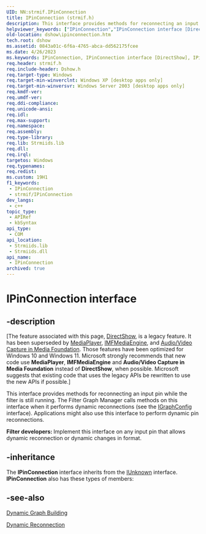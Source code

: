 ```yaml
---
UID: NN:strmif.IPinConnection
title: IPinConnection (strmif.h)
description: This interface provides methods for reconnecting an input pin while the filter is still running.
helpviewer_keywords: ["IPinConnection","IPinConnection interface [DirectShow]","IPinConnection interface [DirectShow]","described","IPinConnectionInterface","dshow.ipinconnection","strmif/IPinConnection"]
old-location: dshow\ipinconnection.htm
tech.root: dshow
ms.assetid: 0843a01c-6f6a-4765-abca-dd562175fcee
ms.date: 4/26/2023
ms.keywords: IPinConnection, IPinConnection interface [DirectShow], IPinConnection interface [DirectShow],described, IPinConnectionInterface, dshow.ipinconnection, strmif/IPinConnection
req.header: strmif.h
req.include-header: Dshow.h
req.target-type: Windows
req.target-min-winverclnt: Windows XP [desktop apps only]
req.target-min-winversvr: Windows Server 2003 [desktop apps only]
req.kmdf-ver: 
req.umdf-ver: 
req.ddi-compliance: 
req.unicode-ansi: 
req.idl: 
req.max-support: 
req.namespace: 
req.assembly: 
req.type-library: 
req.lib: Strmiids.lib
req.dll: 
req.irql: 
targetos: Windows
req.typenames: 
req.redist: 
ms.custom: 19H1
f1_keywords:
 - IPinConnection
 - strmif/IPinConnection
dev_langs:
 - c++
topic_type:
 - APIRef
 - kbSyntax
api_type:
 - COM
api_location:
 - Strmiids.lib
 - Strmiids.dll
api_name:
 - IPinConnection
archived: true
---
```


# IPinConnection interface


## -description

\[The feature associated with this page, [DirectShow](/windows/win32/directshow/directshow), is a legacy feature. It has been superseded by [MediaPlayer](/uwp/api/Windows.Media.Playback.MediaPlayer), [IMFMediaEngine](/windows/win32/api/mfmediaengine/nn-mfmediaengine-imfmediaengine), and [Audio/Video Capture in Media Foundation](/windows/win32/medfound/audio-video-capture-in-media-foundation). Those features have been optimized for Windows 10 and Windows 11. Microsoft strongly recommends that new code use **MediaPlayer**, **IMFMediaEngine** and **Audio/Video Capture in Media Foundation** instead of **DirectShow**, when possible. Microsoft suggests that existing code that uses the legacy APIs be rewritten to use the new APIs if possible.\]

This interface provides methods for reconnecting an input pin while the filter is still running. The Filter Graph Manager calls methods on this interface when it performs dynamic reconnections (see the <a href="/windows/desktop/api/strmif/nn-strmif-igraphconfig">IGraphConfig</a> interface). Applications might also use this interface to perform dynamic pin reconnections.

<b>Filter developers: </b>Implement this interface on any input pin that allows dynamic reconnection or dynamic changes in format.

## -inheritance

The <b>IPinConnection</b> interface inherits from the <a href="/windows/desktop/api/unknwn/nn-unknwn-iunknown">IUnknown</a> interface. <b>IPinConnection</b> also has these types of members:

## -see-also

<a href="/windows/desktop/DirectShow/dynamic-graph-building">Dynamic Graph Building</a>



<a href="/windows/desktop/DirectShow/dynamic-reconnection">Dynamic Reconnection</a>
